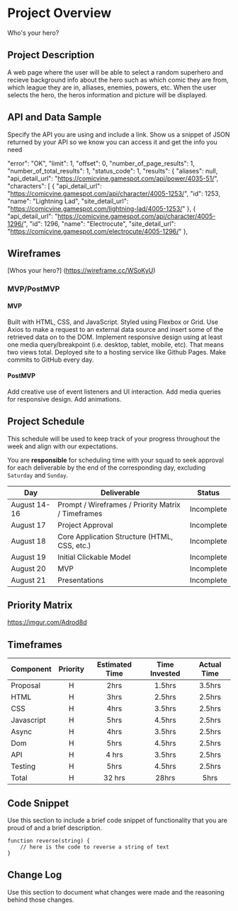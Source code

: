 # Project Overview

Who's your hero?



## Project Description

A web page where the user will be able to select a random superhero and recieve background info about the hero such as which comic they are from, which league they are in, alliases, enemies, powers, etc. When the user selects the hero, the heros information and picture will be displayed. 

## API and Data Sample

Specify the API you are using and include a link. Show us a snippet of JSON returned by your API so we know you can access it and get the info you need

"error": "OK",
    "limit": 1,
    "offset": 0,
    "number_of_page_results": 1,
    "number_of_total_results": 1,
    "status_code": 1,
    "results": {
        "aliases": null,
        "api_detail_url": "https://comicvine.gamespot.com/api/power/4035-51/",
        "characters": [
            {
                "api_detail_url": "https://comicvine.gamespot.com/api/character/4005-1253/",
                "id": 1253,
                "name": "Lightning Lad",
                "site_detail_url": "https://comicvine.gamespot.com/lightning-lad/4005-1253/"
            },
            {
                "api_detail_url": "https://comicvine.gamespot.com/api/character/4005-1296/",
                "id": 1296,
                "name": "Electrocute",
                "site_detail_url": "https://comicvine.gamespot.com/electrocute/4005-1296/"
            },
## Wireframes

[Whos your hero?] (https://wireframe.cc/WSoKyU)

### MVP/PostMVP

#### MVP 
Built with HTML, CSS, and JavaScript.
Styled using Flexbox or Grid.
Use Axios to make a request to an external data source and insert some of the retrieved data on to the DOM.
Implement responsive design using at least one media query/breakpoint (i.e. desktop, tablet, mobile, etc). That means two views total.
Deployed site to a hosting service like Github Pages.
Make commits to GitHub every day.

#### PostMVP  


Add creative use of event listeners and UI interaction.
Add media queries for responsive design.
Add animations.

## Project Schedule

This schedule will be used to keep track of your progress throughout the week and align with our expectations.  

You are **responsible** for scheduling time with your squad to seek approval for each deliverable by the end of the corresponding day, excluding `Saturday` and `Sunday`.

|  Day | Deliverable | Status
|---|---| ---|
|August 14-16| Prompt / Wireframes / Priority Matrix / Timeframes | Incomplete
|August 17| Project Approval | Incomplete
|August 18| Core Application Structure (HTML, CSS, etc.) | Incomplete
|August 19| Initial Clickable Model  | Incomplete
|August 20| MVP | Incomplete
|August 21| Presentations | Incomplete

## Priority Matrix

https://imgur.com/Adrod8d

## Timeframes



| Component | Priority | Estimated Time | Time Invested | Actual Time |
| --- | :---: |  :---: | :---: | :---: |
| Proposal | H | 2hrs| 1.5hrs | 3.5hrs |
| HTML| H | 3hrs| 2.5hrs | 2.5hrs |
| CSS| H | 4hrs| 3.5hrs | 2.5hrs |
| Javascript| H | 5hrs| 4.5hrs | 2.5hrs |
| Async| H | 4hrs| 3.5hrs | 2.5hrs |
| Dom | H | 5hrs| 4.5hrs | 2.5hrs |
| API| H | 4 hrs| 3.5hrs | 2.5hrs |
| Testing| H | 5hrs| 4.5hrs | 2.5hrs |
| Total | H | 32 hrs| 28hrs | 5hrs |

## Code Snippet

Use this section to include a brief code snippet of functionality that you are proud of and a brief description.  

```
function reverse(string) {
	// here is the code to reverse a string of text
}
```

## Change Log
 Use this section to document what changes were made and the reasoning behind those changes.  
